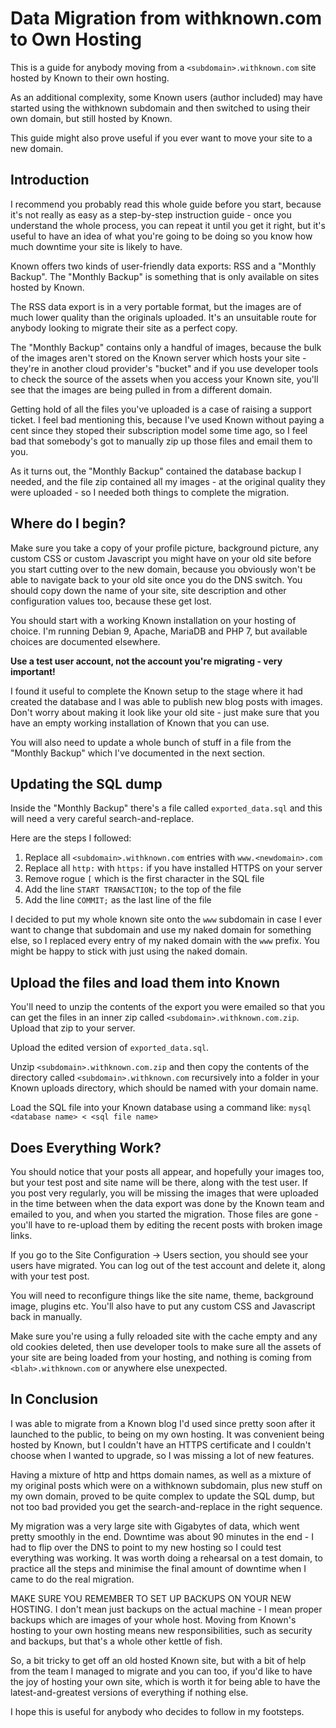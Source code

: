 # Data Migration from withknown.com to Own Hosting

This is a guide for anybody moving from a `<subdomain>.withknown.com` site hosted by Known to their own hosting.

As an additional complexity, some Known users (author included) may have started using the withknown subdomain and then switched to using their own domain, but still hosted by Known.

This guide might also prove useful if you ever want to move your site to a new domain.

## Introduction

I recommend you probably read this whole guide before you start, because it's not really as easy as a step-by-step instruction guide - once you understand the whole process, you can repeat it until you get it right, but it's useful to have an idea of what you're going to be doing so you know how much downtime your site is likely to have.

Known offers two kinds of user-friendly data exports: RSS and a "Monthly Backup". The "Monthly Backup" is something that is only available on sites hosted by Known.

The RSS data export is in a very portable format, but the images are of much lower quality than the originals uploaded. It's an unsuitable route for anybody looking to migrate their site as a perfect copy.

The "Monthly Backup" contains only a handful of images, because the bulk of the images aren't stored on the Known server which hosts your site - they're in another cloud provider's "bucket" and if you use developer tools to check the source of the assets when you access your Known site, you'll see that the images are being pulled in from a different domain.

Getting hold of all the files you've uploaded is a case of raising a support ticket. I feel bad mentioning this, because I've used Known without paying a cent since they stoped their subscription model some time ago, so I feel bad that somebody's got to manually zip up those files and email them to you.

As it turns out, the "Monthly Backup" contained the database backup I needed, and the file zip contained all my images - at the original quality they were uploaded - so I needed both things to complete the migration.

## Where do I begin?

Make sure you take a copy of your profile picture, background picture, any custom CSS or custom Javascript you might have on your old site before you start cutting over to the new domain, because you obviously won't be able to navigate back to your old site once you do the DNS switch. You should copy down the name of your site, site description and other configuration values too, because these get lost.

You should start with a working Known installation on your hosting of choice. I'm running Debian 9, Apache, MariaDB and PHP 7, but available choices are documented elsewhere.

**Use a test user account, not the account you're migrating - very important!**

I found it useful to complete the Known setup to the stage where it had created the database and I was able to publish new blog posts with images. Don't worry about making it look like your old site - just make sure that you have an empty working installation of Known that you can use.

You will also need to update a whole bunch of stuff in a file from the "Monthly Backup" which I've documented in the next section.

## Updating the SQL dump

Inside the "Monthly Backup" there's a file called `exported_data.sql` and this will need a very careful search-and-replace.

Here are the steps I followed:
1. Replace all `<subdomain>.withknown.com` entries with `www.<newdomain>.com`
2. Replace all `http:` with `https:` if you have installed HTTPS on your server
3. Remove rogue `[` which is the first character in the SQL file
4. Add the line `START TRANSACTION;` to the top of the file
5. Add the line `COMMIT;` as the last line of the file

I decided to put my whole known site onto the `www` subdomain in case I ever want to change that subdomain and use my naked domain for something else, so I replaced every entry of my naked domain with the `www` prefix. You might be happy to stick with just using the naked domain.

## Upload the files and load them into Known

You'll need to unzip the contents of the export you were emailed so that you can get the files in an inner zip called `<subdomain>.withknown.com.zip`. Upload that zip to your server.

Upload the edited version of `exported_data.sql`.

Unzip `<subdomain>.withknown.com.zip` and then copy the contents of the directory called `<subdomain>.withknown.com` recursively into a folder in your Known uploads directory, which should be named with your domain name.

Load the SQL file into your Known database using a command like: `mysql <database name> < <sql file name>`

## Does Everything Work?

You should notice that your posts all appear, and hopefully your images too, but your test post and site name will be there, along with the test user. If you post very regularly, you will be missing the images that were uploaded in the time between when the data export was done by the Known team and emailed to you, and when you started the migration. Those files are gone - you'll have to re-upload them by editing the recent posts with broken image links.

If you go to the Site Configuration -> Users section, you should see your users have migrated. You can log out of the test account and delete it, along with your test post.

You will need to reconfigure things like the site name, theme, background image, plugins etc. You'll also have to put any custom CSS and Javascript back in manually.

Make sure you're using a fully reloaded site with the cache empty and any old cookies deleted, then use developer tools to make sure all the assets of your site are being loaded from your hosting, and nothing is coming from `<blah>.withknown.com` or anywhere else unexpected.

## In Conclusion

I was able to migrate from a Known blog I'd used since pretty soon after it launched to the public, to being on my own hosting. It was convenient being hosted by Known, but I couldn't have an HTTPS certificate and I couldn't choose when I wanted to upgrade, so I was missing a lot of new features.

Having a mixture of http and https domain names, as well as a mixture of my original posts which were on a withknown subdomain, plus new stuff on my own domain, proved to be quite complex to update the SQL dump, but not too bad provided you get the search-and-replace in the right sequence.

My migration was a very large site with Gigabytes of data, which went pretty smoothly in the end. Downtime was about 90 minutes in the end - I had to flip over the DNS to point to my new hosting so I could test everything was working. It was worth doing a rehearsal on a test domain, to practice all the steps and minimise the final amount of downtime when I came to do the real migration.

MAKE SURE YOU REMEMBER TO SET UP BACKUPS ON YOUR NEW HOSTING. I don't mean just backups on the actual machine - I mean proper backups which are images of your whole host. Moving from Known's hosting to your own hosting means new responsibilities, such as security and backups, but that's a whole other kettle of fish.

So, a bit tricky to get off an old hosted Known site, but with a bit of help from the team I managed to migrate and you can too, if you'd like to have the joy of hosting your own site, which is worth it for being able to have the latest-and-greatest versions of everything if nothing else.

I hope this is useful for anybody who decides to follow in my footsteps.

